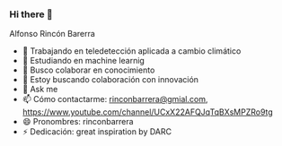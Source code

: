 ### Hi there 👋

Alfonso Rincón Barerra

- 🔭 Trabajando en  teledetección aplicada a cambio climático
- 🌱 Estudiando en machine learnig
- 👯 Busco colaborar  en conocimiento
- 🤔 Estoy buscando colaboración con innovación
- 💬 Ask me 
- 📫 Cómo contactarme:  rinconbarrera@gmial.com,  https://www.youtube.com/channel/UCxX22AFQJqTqBXsMPZRo9tg
- 😄 Pronombres:  rinconbarrera
- ⚡ Dedicación: great inspiration by DARC
